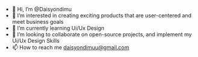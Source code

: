 - 👋 Hi, I’m @Daisyondimu
- 👀 I’m interested in creating exciting products that are user-centered and meet business goals
- 🌱 I’m currently learning Ui/Ux Design
- 💞️ I’m looking to collaborate on open-source projects, and implement my Ui/Ux Design Skills
- 📫 How to reach me daisyondimuu@gmail.com

<!---
Daisyondimu/Daisyondimu is a ✨ special ✨ repository because its `README.md` (this file) appears on your GitHub profile.
You can click the Preview link to take a look at your changes.
--->
